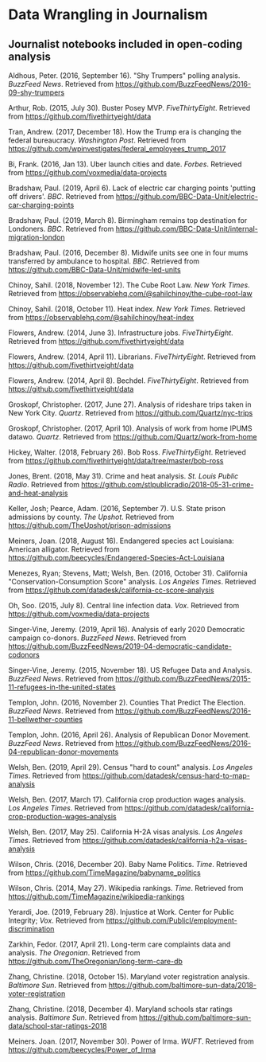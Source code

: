 # Data Wrangling in Journalism


## Journalist notebooks included in open-coding analysis

Aldhous, Peter. (2016, September 16). "Shy Trumpers" polling analysis. *BuzzFeed News*. Retrieved from https://github.com/BuzzFeedNews/2016-09-shy-trumpers

Arthur, Rob. (2015, July 30). Buster Posey MVP. *FiveThirtyEight*. Retrieved from https://github.com/fivethirtyeight/data

Tran, Andrew. (2017, December 18). How the Trump era is changing the federal bureaucracy. *Washington Post*. Retrieved from https://github.com/wpinvestigates/federal_employees_trump_2017

Bi, Frank. (2016, Jan 13). Uber launch cities and date. *Forbes*. Retrieved from https://github.com/voxmedia/data-projects

Bradshaw, Paul. (2019, April 6). Lack of electric car charging points 'putting off drivers'. *BBC*. Retrieved from https://github.com/BBC-Data-Unit/electric-car-charging-points

Bradshaw, Paul. (2019, March 8). Birmingham remains top destination for Londoners. *BBC*. Retrieved from https://github.com/BBC-Data-Unit/internal-migration-london

Bradshaw, Paul. (2016, December 8). Midwife units see one in four mums transferred by ambulance to hospital. *BBC*. Retrieved from https://github.com/BBC-Data-Unit/midwife-led-units

Chinoy, Sahil. (2018, November 12). The Cube Root Law. *New York Times*. Retrieved from https://observablehq.com/@sahilchinoy/the-cube-root-law

Chinoy, Sahil. (2018, October 11). Heat index. *New York Times*. Retrieved from https://observablehq.com/@sahilchinoy/heat-index

Flowers, Andrew. (2014, June 3). Infrastructure jobs. *FiveThirtyEight*. Retrieved from https://github.com/fivethirtyeight/data

Flowers, Andrew. (2014, April 11). Librarians. *FiveThirtyEight*. Retrieved from https://github.com/fivethirtyeight/data

Flowers, Andrew. (2014, April 8). Bechdel. *FiveThirtyEight*. Retrieved from https://github.com/fivethirtyeight/data

Groskopf, Christopher. (2017, June 27). Analysis of rideshare trips taken in New York City. *Quartz*. Retrieved from https://github.com/Quartz/nyc-trips

Groskopf, Christopher. (2017, April 10). Analysis of work from home IPUMS datawo. *Quartz*. Retrieved from https://github.com/Quartz/work-from-home

Hickey, Walter. (2018, February 26). Bob Ross. *FiveThirtyEight*. Retrieved from https://github.com/fivethirtyeight/data/tree/master/bob-ross

Jones, Brent. (2018, May 31). Crime and heat analysis. *St. Louis Public Radio*. Retrieved from https://github.com/stlpublicradio/2018-05-31-crime-and-heat-analysis

Keller, Josh; Pearce, Adam. (2016, September 7). U.S. State prison admissions by county. *The Upshot*. Retrieved from https://github.com/TheUpshot/prison-admissions

Meiners, Joan. (2018, August 16). Endangered species act Louisiana: American alligator. Retrieved from https://github.com/beecycles/Endangered-Species-Act-Louisiana

Menezes, Ryan; Stevens, Matt; Welsh, Ben. (2016, October 31). California "Conservation-Consumption Score" analysis. *Los Angeles Times*. Retrieved from https://github.com/datadesk/california-cc-score-analysis

Oh, Soo. (2015, July 8). Central line infection data. *Vox*. Retrieved from https://github.com/voxmedia/data-projects

Singer-Vine, Jeremy. (2019, April 16). Analysis of early 2020 Democratic campaign co-donors. *BuzzFeed News*. Retrieved from https://github.com/BuzzFeedNews/2019-04-democratic-candidate-codonors

Singer-Vine, Jeremy. (2015, November 18). US Refugee Data and Analysis. *BuzzFeed News*. Retrieved from https://github.com/BuzzFeedNews/2015-11-refugees-in-the-united-states

Templon, John. (2016, November 2). Counties That Predict The Election. *BuzzFeed News*. Retrieved from https://github.com/BuzzFeedNews/2016-11-bellwether-counties

Templon, John. (2016, April 26). Analysis of Republican Donor Movement. *BuzzFeed News*. Retrieved from https://github.com/BuzzFeedNews/2016-04-republican-donor-movements

Welsh, Ben. (2019, April 29). Census "hard to count" analysis. *Los Angeles Times*. Retrieved from https://github.com/datadesk/census-hard-to-map-analysis

Welsh, Ben. (2017, March 17). California crop production wages analysis. *Los Angeles Times*. Retrieved from https://github.com/datadesk/california-crop-production-wages-analysis

Welsh, Ben. (2017, May 25). California H-2A visas analysis. *Los Angeles Times*. Retrieved from https://github.com/datadesk/california-h2a-visas-analysis

Wilson, Chris. (2016, December 20). Baby Name Politics. *Time*. Retrieved from https://github.com/TimeMagazine/babyname_politics

Wilson, Chris. (2014, May 27). Wikipedia rankings. *Time*. Retrieved from https://github.com/TimeMagazine/wikipedia-rankings

Yerardi, Joe. (2019, February 28). Injustice at Work. Center for Public Integrity; *Vox*. Retrieved from https://github.com/PublicI/employment-discrimination

Zarkhin, Fedor. (2017, April 21). Long-term care complaints data and analysis. *The Oregonian*. Retrieved from https://github.com/TheOregonian/long-term-care-db

Zhang, Christine. (2018, October 15). Maryland voter registration analysis. *Baltimore Sun*. Retrieved from https://github.com/baltimore-sun-data/2018-voter-registration

Zhang, Christine. (2018, December 4). Maryland schools star ratings analysis. *Baltimore Sun*. Retrieved from https://github.com/baltimore-sun-data/school-star-ratings-2018

Meiners. Joan. (2017, November 30). Power of Irma. *WUFT*. Retrieved from https://github.com/beecycles/Power_of_Irma